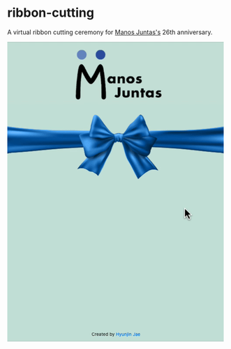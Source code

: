# ribbon-cutting

A virtual ribbon cutting ceremony for [Manos Juntas's](https://manosjuntas.org) 26th anniversary.

![ribbon](./ribbon.gif)
